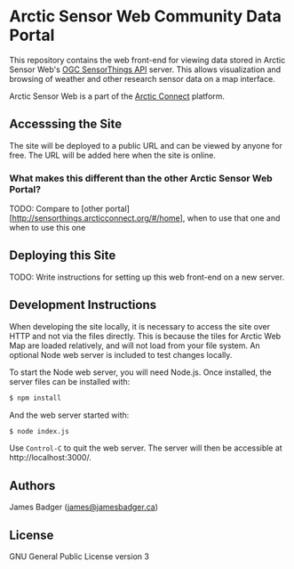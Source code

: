 # Arctic Sensor Web Community Data Portal

This repository contains the web front-end for viewing data stored in Arctic Sensor Web's [OGC SensorThings API][] server. This allows visualization and browsing of weather and other research sensor data on a map interface.

Arctic Sensor Web is a part of the [Arctic Connect][] platform.

[Arctic Connect]: http://arcticconnect.org
[OGC SensorThings API]: http://docs.opengeospatial.org/is/15-078r6/15-078r6.html

## Accesssing the Site

The site will be deployed to a public URL and can be viewed by anyone for free. The URL will be added here when the site is online.

### What makes this different than the other Arctic Sensor Web Portal?

TODO: Compare to [other portal][http://sensorthings.arcticconnect.org/#/home], when to use that one and when to use this one

## Deploying this Site

TODO: Write instructions for setting up this web front-end on a new server.

## Development Instructions

When developing the site locally, it is necessary to access the site over HTTP and not via the files directly. This is because the tiles for Arctic Web Map are loaded relatively, and will not load from your file system. An optional Node web server is included to test changes locally.

To start the Node web server, you will need Node.js. Once installed, the server files can be installed with:

```sh
$ npm install
```

And the web server started with:

```sh
$ node index.js
```

Use `Control-C` to quit the web server. The server will then be accessible at http://localhost:3000/.

## Authors

James Badger (<james@jamesbadger.ca>)

## License

GNU General Public License version 3
